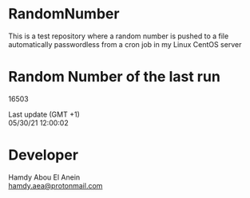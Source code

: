 # RandomNumber    
This is a test repository where a random number is pushed to a file automatically passwordless from a cron job in my Linux CentOS server    
# Random Number of the last run   
16503
      
Last update (GMT +1)    
05/30/21 12:00:02
# Developer    
Hamdy Abou El Anein   
hamdy.aea@protonmail.com
